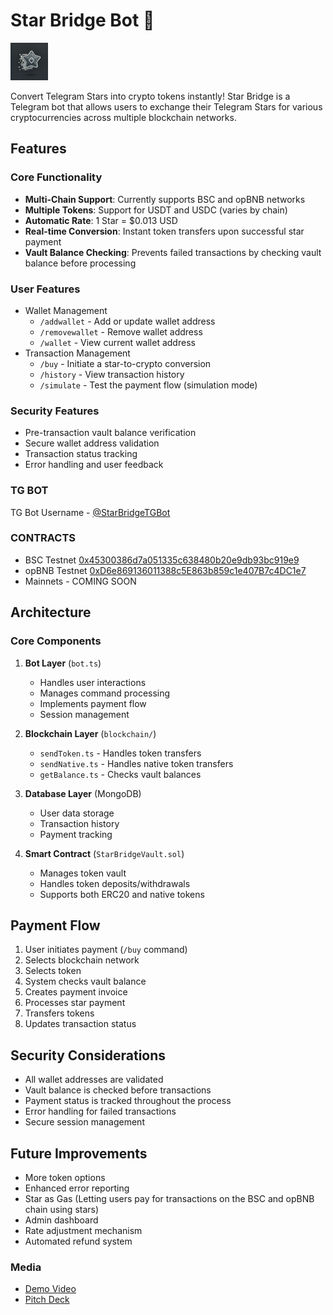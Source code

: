 # Star Bridge Bot 🌉

<img src="./assets/star-bridge-outline.webp" width="60px" height="60px" />

Convert Telegram Stars into crypto tokens instantly! Star Bridge is a Telegram bot that allows users to exchange their Telegram Stars for various cryptocurrencies across multiple blockchain networks.

## Features

### Core Functionality
- **Multi-Chain Support**: Currently supports BSC and opBNB networks
- **Multiple Tokens**: Support for USDT and USDC (varies by chain)
- **Automatic Rate**: 1 Star = $0.013 USD
- **Real-time Conversion**: Instant token transfers upon successful star payment
- **Vault Balance Checking**: Prevents failed transactions by checking vault balance before processing

### User Features
- Wallet Management
  - `/addwallet` - Add or update wallet address
  - `/removewallet` - Remove wallet address
  - `/wallet` - View current wallet address
- Transaction Management
  - `/buy` - Initiate a star-to-crypto conversion
  - `/history` - View transaction history
  - `/simulate` - Test the payment flow (simulation mode)

### Security Features
- Pre-transaction vault balance verification
- Secure wallet address validation
- Transaction status tracking
- Error handling and user feedback

### TG BOT

TG Bot Username - [@StarBridgeTGBot](https://t.me/StarBridgeTGBot)

### CONTRACTS

- BSC Testnet [0x45300386d7a051335c638480b20e9db93bc919e9](https://testnet.bscscan.com/address/0x45300386d7a051335c638480b20e9db93bc919e9)
- opBNB Testnet [0xD6e869136011388c5E863b859c1e407B7c4DC1e7](https://opbnb-testnet.bscscan.com/address/0xD6e869136011388c5E863b859c1e407B7c4DC1e7)
- Mainnets - COMING SOON

## Architecture

### Core Components

1. **Bot Layer** (`bot.ts`)
   - Handles user interactions
   - Manages command processing
   - Implements payment flow
   - Session management

2. **Blockchain Layer** (`blockchain/`)
   - `sendToken.ts` - Handles token transfers
   - `sendNative.ts` - Handles native token transfers
   - `getBalance.ts` - Checks vault balances

3. **Database Layer** (MongoDB)
   - User data storage
   - Transaction history
   - Payment tracking

4. **Smart Contract** (`StarBridgeVault.sol`)
   - Manages token vault
   - Handles token deposits/withdrawals
   - Supports both ERC20 and native tokens


## Payment Flow

1. User initiates payment (`/buy` command)
2. Selects blockchain network
3. Selects token
4. System checks vault balance
5. Creates payment invoice
6. Processes star payment
7. Transfers tokens
8. Updates transaction status


## Security Considerations

- All wallet addresses are validated
- Vault balance is checked before transactions
- Payment status is tracked throughout the process
- Error handling for failed transactions
- Secure session management

## Future Improvements

- More token options
- Enhanced error reporting
- Star as Gas (Letting users pay for transactions on the BSC and opBNB chain using stars)
- Admin dashboard
- Rate adjustment mechanism
- Automated refund system

### Media

- [Demo Video](https://youtu.be/HukW4R4KwkE)
- [Pitch Deck](https://www.canva.com/design/DAGZesxoLIc/G-lKUU_KMFnl1EvV8o-cqQ/edit?utm_content=DAGZesxoLIc&utm_campaign=designshare&utm_medium=link2&utm_source=sharebutton)